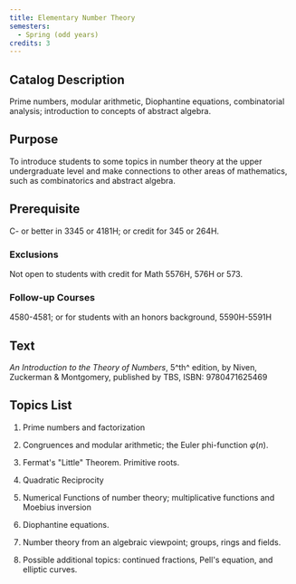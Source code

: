 ```yaml
---
title: Elementary Number Theory
semesters:
  - Spring (odd years)
credits: 3
---
```


## Catalog Description

Prime numbers, modular arithmetic, Diophantine equations, combinatorial
analysis; introduction to concepts of abstract algebra.

## Purpose

To introduce students to some topics in number theory at the upper
undergraduate level and make connections to other areas of mathematics,
such as combinatorics and abstract algebra.

## Prerequisite

C- or better in 3345 or 4181H; or credit for 345 or 264H.

### Exclusions

Not open to students with credit for Math 5576H, 576H or 573.

### Follow-up Courses

4580-4581; or for students with an honors background, 5590H-5591H

## Text

*An Introduction to the Theory of Numbers*, 5^th^ edition,
by Niven, Zuckerman & Montgomery, published by TBS, ISBN: 9780471625469

## Topics List

1.  Prime numbers and factorization

2.  Congruences and modular arithmetic; the Euler phi-function $\varphi(n)$.

3.  Fermat's "Little" Theorem. Primitive roots.

4.  Quadratic Reciprocity

5.  Numerical Functions of number theory; multiplicative functions and
    Moebius inversion

6.  Diophantine equations.

7.  Number theory from an algebraic viewpoint; groups, rings and fields.

8.  Possible additional topics: continued fractions, Pell's equation,
    and elliptic curves.
